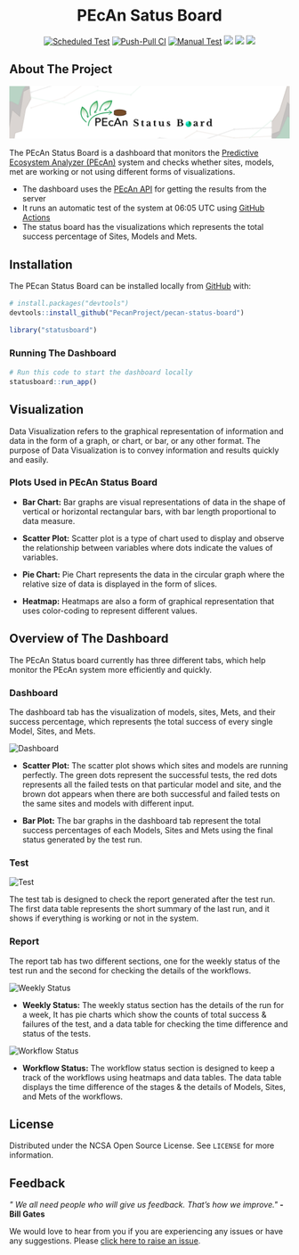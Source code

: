 <h1 align="center">PEcAn Satus Board</h1>

<div align="center">
  
[![Scheduled Test](https://github.com/PecanProject/pecan-status-board/actions/workflows/auto-schedule.yaml/badge.svg)](https://github.com/PecanProject/pecan-status-board/actions/workflows/auto-schedule.yaml)
[![Push-Pull CI](https://github.com/PecanProject/pecan-status-board/actions/workflows/push-ci.yaml/badge.svg)](https://github.com/PecanProject/pecan-status-board/actions/workflows/push-ci.yaml)
[![Manual Test](https://github.com/PecanProject/pecan-status-board/actions/workflows/manual-test.yaml/badge.svg)](https://github.com/PecanProject/pecan-status-board/actions/workflows/manual-test.yaml)
<img src="https://img.shields.io/badge/R-276DC3?style=for-the-badge&logo=r&logoColor=white" />
<img src="https://img.shields.io/badge/CSS-239120?style=for-the-badge&logo=css3&logoColor=white" />
<img src ="https://img.shields.io/badge/GitHub_Actions-2088FF?style=for-the-badge&logo=github-actions&logoColor=white"/>
  
</div>

## About The Project

![PEcAn Status Board](readme/img/cover.png)

The PEcAn Status Board is a dashboard that monitors the [Predictive Ecosystem Analyzer (PEcAn)](https://github.com/PecanProject/pecan) system and checks whether sites, models, met are working or not using different forms of visualizations.

- The dashboard uses the [PEcAn API](https://github.com/PecanProject/rpecanapi) for getting the results from the server
- It runs an automatic test of the system at 06:05 UTC using [GitHub Actions](https://github.com/PecanProject/pecan-status-board/tree/main/.github/workflows)
- The status board has the visualizations which represents the total success percentage of Sites, Models and Mets.

## Installation

The PEcan Status Board can be installed locally from [GitHub](https://github.com/PecanProject/pecan-status-board) with:

``` r
# install.packages("devtools")
devtools::install_github("PecanProject/pecan-status-board")
```
``` r 
library("statusboard")
```
### Running The Dashboard
``` r
# Run this code to start the dashboard locally
statusboard::run_app()

```
## Visualization

Data Visualization refers to the graphical representation of information and data in the form of a graph, or chart, or bar, or any other format. The purpose of Data Visualization is to convey information and results quickly and easily.

### Plots Used in PEcAn Status Board

- **Bar Chart:** Bar graphs are visual representations of data in the shape of vertical or horizontal rectangular bars, with bar length proportional to data measure.

- **Scatter Plot:** Scatter plot is a type of chart used to display and observe the relationship between variables where dots indicate the values of variables.

- **Pie Chart:** Pie Chart represents the data in the circular graph where the relative size of data is displayed in the form of slices.

- **Heatmap:**  Heatmaps are also a form of graphical representation that uses color-coding to represent different values.

## Overview of The Dashboard

The PEcAn Status board currently has three different tabs, which help monitor the PEcAn system more efficiently and quickly.

### Dashboard 

The dashboard tab has the visualization of models, sites, Mets, and their success percentage, which represents ṭhe total success of every single Model, Sites, and Mets.

![Dashboard](readme/img/Dashboard.gif)

- **Scatter Plot:** The scatter plot shows which sites and models are running perfectly. The green dots represent the successful tests, the red dots represents all the failed tests on that particular model and site, and the brown dot appears when there are both successful and failed tests on the same sites and models with different input.

- **Bar Plot:** The bar graphs in the dashboard tab represent the total success percentages of each Models, Sites and Mets using the final status generated by the test run.

### Test

![Test](readme/img/test.gif)

The test tab is designed to check the report generated after the test run. The first data table represents the short summary of the last run, and it shows if everything is working or not in the system.

### Report 

The report tab has two different sections, one for the weekly status of the test run and the second for checking the details of the workflows.

![Weekly Status](readme/img/weekly_status.gif)

- **Weekly Status:** The weekly status section has the details of the run for a week, It has pie charts which show the counts of total success & failures of the test, and a data table for checking the time difference and status of the tests.

![Workflow Status](readme/img/workflow_status.gif)

- **Workflow Status:** The workflow status section is designed to keep a track of the workflows using heatmaps and data tables. The data table displays the time difference of the stages & the details of Models, Sites, and Mets of the workflows.

## License

Distributed under the NCSA Open Source License. See `LICENSE` for more information.

## Feedback

*" We all need people who will give us feedback. That’s how we improve."* **- Bill Gates**

We would love to hear from you if you are experiencing any issues or have any suggestions. Please [click here to raise an issue](https://github.com/PecanProject/pecan-status-board/issues/new).
